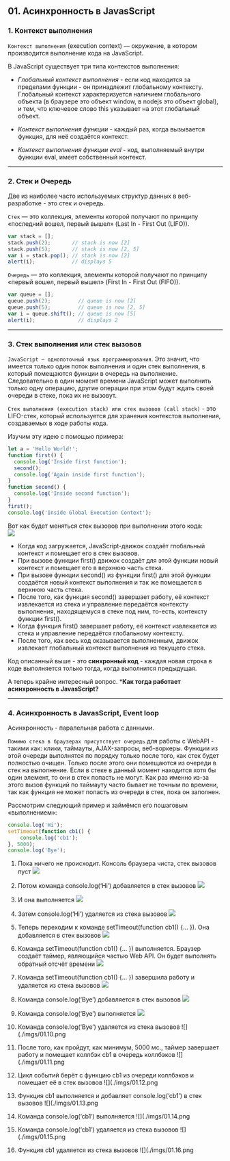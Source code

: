 ## 01. Асинхронность в JavasScript

### 1. Контекст выполнения

`Контекст выполнения` (execution context) — окружение, в котором производится выполнение кода на JavaScript.

В JavaScript существует три типа контекстов выполнения:

- *Глобальный контекст выполнения* - если код находится за пределами функции - он принадлежит глобальному контексту.   
  Глобальный контекст характеризуется наличием глобального объекта (в браузере это объект window, в nodejs это объект global), и тем, что ключевое слово this указывает на этот глобальный объект. 

- *Контекст выполнения функции* - каждый раз, когда вызывается функция, для неё создаётся контекст.  

- *Контекст выполнения функции eval* - код, выполняемый внутри функции eval, имеет собственный контекст. 

---

### 2. Стек и Очередь

Две из наиболее часто используемых структур данных в веб-разработке - это стек и очередь.

`Стек` — это коллекция, элементы которой получают по принципу «последний вошел, первый вышел» (Last In - First Out (LIFO)). 
```js
var stack = [];
stack.push(2);       // stack is now [2]
stack.push(5);       // stack is now [2, 5]
var i = stack.pop(); // stack is now [2]
alert(i);            // displays 5
```

`Очередь` — это коллекция, элементы которой получают по принципу «первый вошел, первый вышел» (First In - First Out (FIFO)). 
```js
var queue = [];
queue.push(2);         // queue is now [2]
queue.push(5);         // queue is now [2, 5]
var i = queue.shift(); // queue is now [5]
alert(i);              // displays 2
```

---

### 3. Стек выполнения или стек вызовов 

`JavaScript — однопоточный язык программирования`. Это значит, что имеется только один поток выполнения и один стек выполнения, в который помещаются функции в очередь на выполнение. Следовательно в один момент времени JavaScript может выполнить только одну операцию, другие операции при этом будут ждать своей очереди в стеке, пока их не вызовут.

`Стек выполнения (execution stack) или стек вызовов (call stack)` - это LIFO-стек, который используется для хранения контекстов выполнения, создаваемых в ходе работы кода.

Изучим эту идею с помощью примера:
```js
let a = 'Hello World!';
function first() {
  console.log('Inside first function');
  second();
  console.log('Again inside first function');
}
function second() {
  console.log('Inside second function');
}
first();
console.log('Inside Global Execution Context');
```

Вот как будет меняться стек вызовов при выполнении этого кода:    
![](./imgs/stack.png)

- Когда код загружается, JavaScript-движок создаёт глобальный контекст и помещает его в стек вызовов. 
- При вызове функции first() движок создаёт для этой функции новый контекст и помещает его в верхнюю часть стека.
- При вызове функции second() из функции first() для этой функции создаётся новый контекст выполнения и так же помещается в верхнюю часть стека. 
- После того, как функция second() завершает работу, её контекст извлекается из стека и управление передаётся контексту выполнения, находящемуся в стеке под ним, то-есть, контексту функции first().
- Когда функция first() завершает работу, её контекст извлекается из стека и управление передаётся глобальному контексту. 
- После того, как весь код оказывается выполненным, движок извлекает глобальный контекст выполнения из текущего стека.

Код описанный выше - это **синхронный код** - каждая новая строка в коде выполняется только тогда, когда выполнится предыдущая.

А теперь крайне интересный вопрос. ***Как тогда работает асинхронность в JavasScript?**

---

### 4. Асинхронность в JavasScript, Event loop

Асинхронность - паралельная работа с данными. 

`Помимо стека в браузерах присутствует очередь` для работы с WebAPI - такими как: клики, таймауты, AJAX-запросы, веб-воркеры. Функции из этой очереди выполнятся по порядку только после того, как стек будет полностью очищен. Только после этого они помещаются из очереди в стек на выполнение. Если в стеке в данный момент находится хотя бы один элемент, то они в стек попасть не могут. Как раз именно из-за этого вызов функций по таймауту часто бывает не точным по времени, так как функция не может попасть из очереди в стек, пока он заполнен.

Рассмотрим следующий пример и займёмся его пошаговым «выполнением»:
```js
console.log('Hi');
setTimeout(function cb1() {
    console.log('cb1');
}, 5000);
console.log('Bye');
```

1) Пока ничего не происходит. Консоль браузера чиста, стек вызовов пуст
![](./imgs/01.1.png)

2) Потом команда console.log(‘Hi’) добавляется в стек вызовов
![](./imgs/01.2.png)

3) И она выполняется
![](./imgs/01.3.png)

4) Затем console.log(‘Hi’) удаляется из стека вызовов
![](./imgs/01.4.png)

5) Теперь переходим к команде setTimeout(function cb1() {… }). Она добавляется в стек вызовов
![](./imgs/01.5.png)

6) Команда setTimeout(function cb1() {… }) выполняется. Браузер создаёт таймер, являющийся частью Web API. Он будет выполнять обратный отсчёт времени
![](./imgs/01.6.png)

7) Команда setTimeout(function cb1() {… }) завершила работу и удаляется из стека вызовов
![](./imgs/01.7.png)

8) Команда console.log(‘Bye’) добавляется в стек вызовов
![](./imgs/01.8.png)

9) Команда console.log(‘Bye’) выполняется
![](./imgs/01.9.png)

10) Команда console.log(‘Bye’) удаляется из стека вызовов
![](./imgs/01.10.png

11) После того, как пройдут, как минимум, 5000 мс., таймер завершает работу и помещает коллбэк cb1 в очередь коллбэков
![](./imgs/01.11.png

12) Цикл событий берёт c функцию cb1 из очереди коллбэков и помещает её в стек вызовов
![](./imgs/01.12.png

13) Функция cb1 выполняется и добавляет console.log(‘cb1’) в стек вызовов
![](./imgs/01.13.png

14) Команда console.log(‘cb1’) выполняется
![](./imgs/01.14.png

15) Команда console.log(‘cb1’) удаляется из стека вызовов
![](./imgs/01.15.png

16) Функция cb1 удаляется из стека вызовов
![](./imgs/01.16.png

